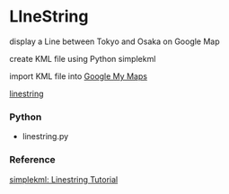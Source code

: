 LIneString
===============

display a Line between Tokyo and Osaka on Google Map

create KML file using Python simplekml

import KML file into [Google My Maps](https://www.google.com//intl/en/maps/about/mymaps/)

[linestring](https://github.com/ohwada/World_Countries/blob/main/simplekml/linestring/screenshots/linestring.png)

### Python
- linestring.py

### Reference
[simplekml: Linestring Tutorial](https://simplekml.readthedocs.io/en/latest/styles.html#simplekml.IconStyle)

